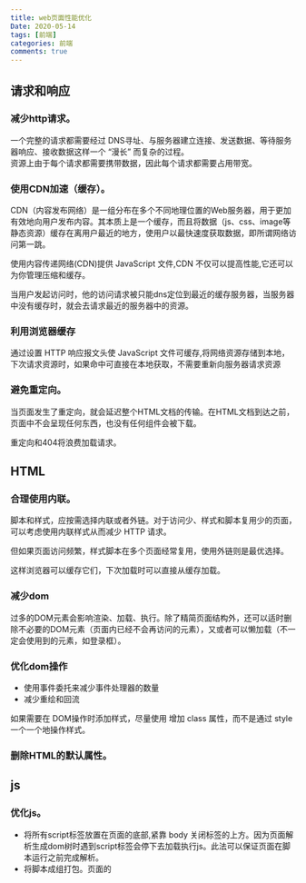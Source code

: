 ```yaml
---
title: web页面性能优化
Date: 2020-05-14
tags: [前端]
categories: 前端
comments: true
---
```


## 请求和响应
### 减少http请求。
一个完整的请求都需要经过 DNS寻址、与服务器建立连接、发送数据、等待服务器响应、接收数据这样一个 “漫长” 而复杂的过程。    
资源上由于每个请求都需要携带数据，因此每个请求都需要占用带宽。

### 使用CDN加速（缓存）。
CDN（内容发布网络）是一组分布在多个不同地理位置的Web服务器，用于更加有效地向用户发布内容。其本质上是一个缓存，而且将数据（js、css、image等静态资源）缓存在离用户最近的地方，使用户以最快速度获取数据，即所谓网络访问第一跳。

使用内容传递网络(CDN)提供 JavaScript 文件,CDN 不仅可以提高性能,它还可以为你管理压缩和缓存。

当用户发起访问时，他的访问请求被只能dns定位到最近的缓存服务器，当服务器中没有缓存时，就会去请求最近的服务器中的资源。

### 利用浏览器缓存
通过设置 HTTP 响应报文头使 JavaScript 文件可缓存,将网络资源存储到本地，下次请求资源时，如果命中可直接在本地获取，不需要重新向服务器请求资源

### 避免重定向。
当页面发生了重定向，就会延迟整个HTML文档的传输。在HTML文档到达之前，页面中不会呈现任何东西，也没有任何组件会被下载。

重定向和404将浪费加载请求。

## HTML

### 合理使用内联。
脚本和样式，应按需选择内联或者外链。对于访问少、样式和脚本复用少的页面，可以考虑使用内联样式从而减少 HTTP 请求。

但如果页面访问频繁，样式脚本在多个页面经常复用，使用外链则是最优选择。

这样浏览器可以缓存它们，下次加载时可以直接从缓存加载。

### 减少dom
过多的DOM元素会影响渲染、加载、执行。除了精简页面结构外，还可以适时删除不必要的DOM元素（页面内已经不会再访问的元素），又或者可以懒加载（不一定会使用到的元素，如登录框）。

### 优化dom操作
- 使用事件委托来减少事件处理器的数量
- 减少重绘和回流

如果需要在 DOM操作时添加样式，尽量使用 增加 class 属性，而不是通过 style 一个一个地操作样式。

###  删除HTML的默认属性。

## js
### 优化js。
- 将所有script标签放置在页面的底部,紧靠 body 关闭标签</body>的上方。因为页面解析生成dom树时遇到script标签会停下去加载执行js。此法可以保证页面在脚本运行之前完成解析。
- 将脚本成组打包。页面的<script>标签越少,页面的加载速度就越快,响应也更加迅速。不论外部脚本 文件还是内联代码都是如此。

由于浏览器渲染机制的设置，gui渲染线程和js引擎互斥，因此js的执行会阻塞dom的解析和渲染以及其他资源的加载。

## css
### 将样式表放在头部。

css在head中通过link引入下载会阻塞页面的渲染，页面的渲染会等待css解析完生成cssom树，再结合dom树生成渲染树进行渲染。所以最好的做法是把css放在页面的最上面，让浏览器尽快下载css，减少首屏加载时间，避免白屏。

为了浏览器的渲染，能让页面显示的时候视觉上更好。避免某些情况，如：假设你放在页面最底部，则不会阻塞，用户打开页面时，有可能出现，页面先是显示一大堆文字或图片，自上而下，丝毫没有排版和样式可言。最后，页面又恢复所要的效果

由于gui渲染机制和js引擎互斥，因此css加载会阻塞js的加载，但是cssom和dom是并行的，css加载并不阻塞dom的解析，也不阻塞其他资源的加载，但两者需要互相配合生成渲染树，因此会阻塞dom的渲染。

### 优化css，避免css表达式。
会导致效率低下。

## 资源

### 延迟加载图片。
不直接给src路径，而是在页面加载完成后用js操作src，减少了页面加载图片的时间。

### 懒加载
在进入可视区域之后在进行请求资源

### 预加载
在静态资源使用前先加载，在使用时可直接在缓存中获取